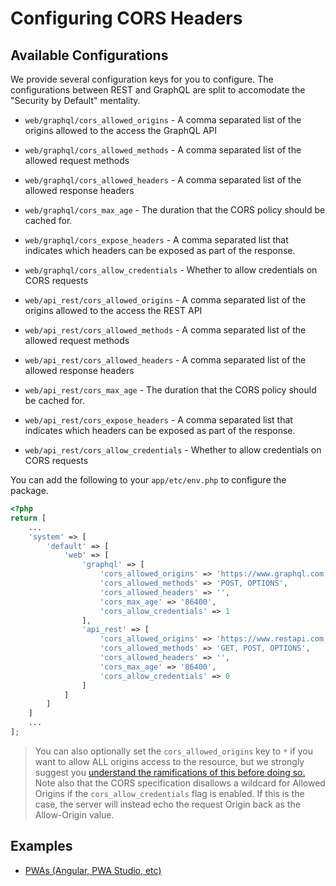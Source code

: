 # Configuring CORS Headers

## Available Configurations
We provide several configuration keys for you to configure. The configurations between REST and GraphQL are split to accomodate the "Security by Default" mentality.  

* `web/graphql/cors_allowed_origins` - A comma separated list of the origins allowed to the access the GraphQL API
* `web/graphql/cors_allowed_methods` - A comma separated list of the allowed request methods
* `web/graphql/cors_allowed_headers` - A comma separated list of the allowed response headers
* `web/graphql/cors_max_age` - The duration that the CORS policy should be cached for.
* `web/graphql/cors_expose_headers` - A comma separated list that indicates which headers can be exposed as part of the response.
* `web/graphql/cors_allow_credentials` - Whether to allow credentials on CORS requests

* `web/api_rest/cors_allowed_origins` - A comma separated list of the origins allowed to the access the REST API
* `web/api_rest/cors_allowed_methods` - A comma separated list of the allowed request methods
* `web/api_rest/cors_allowed_headers` - A comma separated list of the allowed response headers
* `web/api_rest/cors_max_age` - The duration that the CORS policy should be cached for.
* `web/api_rest/cors_expose_headers` - A comma separated list that indicates which headers can be exposed as part of the response.
* `web/api_rest/cors_allow_credentials` - Whether to allow credentials on CORS requests

You can add the following to your `app/etc/env.php` to configure the package.

```php
<?php
return [
    ...
    'system' => [
        'default' => [
            'web' => [
                'graphql' => [
                    'cors_allowed_origins' => 'https://www.graphql.com, https://www.myotherallowedorigin',
                    'cors_allowed_methods' => 'POST, OPTIONS',
                    'cors_allowed_headers' => '',
                    'cors_max_age' => '86400',
                    'cors_allow_credentials' => 1
                ],
                'api_rest' => [
                    'cors_allowed_origins' => 'https://www.restapi.com, https://www.myotherallowedorigin',
                    'cors_allowed_methods' => 'GET, POST, OPTIONS',
                    'cors_allowed_headers' => '',
                    'cors_max_age' => '86400',
                    'cors_allow_credentials' => 0
                ]
            ]
        ]
    ]
    ...
];
```

> You can also optionally set the `cors_allowed_origins` key to `*` if you want to allow ALL origins access to the resource, but we strongly suggest you [understand the ramifications of this before doing so.](/docs/stories/security.md)
Note also that the CORS specification disallows a wildcard for Allowed Origins if the `cors_allow_credentials` flag is enabled. If this is the case, the server will instead echo the request Origin back as the Allow-Origin value. 


## Examples
* [PWAs (Angular, PWA Studio, etc)](./examples/pwa-configuration.php)